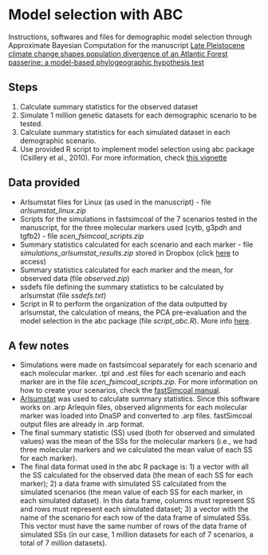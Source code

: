 # Model selection with ABC

Instructions, softwares and files for demographic model selection through Approximate Bayesian Computation for the manuscript [Late Pleistocene climate change shapes population divergence of an Atlantic Forest passerine: a model-based phylogeographic hypothesis test](https://link.springer.com/article/10.1007%2Fs10336-019-01650-1)

## Steps

1. Calculate summary statistics for the observed dataset
2. Simulate 1 million genetic datasets for each demographic scenario to be tested.
3. Calculate summary statistics for each simulated dataset in each demographic scenario.
4. Use provided R script to implement model selection using abc package (Csillery et al., 2010). For more information, check [this vignette](https://cran.r-project.org/web/packages/abc/vignettes/abcvignette.pdf)

## Data provided

* Arlsumstat files for Linux (as used in the manuscript) - file *arlsumstat_linux.zip*
* Scripts for the simulations in fastsimcoal of the 7 scenarios tested in the manuscript, for the three molecular markers used (cytb, g3pdh and tgfb2) - file *scen_fsimcoal_scripts.zip*
* Summary statistics calculated for each scenario and each marker - file *simulations_arlsumstat_results.zip* stored in Dropbox (click [here]() to access)
* Summary statistics calculated for each marker and the mean, for observed data (file *observed.zip*)
* ssdefs file defining the summary statistics to be calculated by arlsumstat (file *ssdefs.txt*)
* Script in R to perform the organization of the data outputted by arlsumstat, the calculation of means, the PCA pre-evaluation and the model selection in the abc package (file *script_abc.R*). More info [here](https://cran.r-project.org/web/packages/abc/vignettes/abcvignette.pdf).

## A few notes

* Simulations were made on fastsimcoal separately for each scenario and each molecular marker. .tpl and .est files for each scenario and each marker are in the file *scen_fsimcoal_scripts.zip*. For more information on how to create your scenarios, check the [fastSimcoal manual](http://cmpg.unibe.ch/software/fastsimcoal2/man/fastsimcoal26.pdf).
* [Arlsumstat](http://cmpg.unibe.ch/software/arlequin35/Arl35Downloads.html) was used to calculate summary statistics. Since this software works on .arp Arlequin files, observed alignments for each molecular marker was loaded into DnaSP and converted to .arp files. fastSimcoal output files are already in .arp format.
* The final summary statistic (SS) used (both for observed and simulated values) was the mean of the SSs for the molecular markers (i.e., we had three molecular markers and we calculated the mean value of each SS for each marker).
* The final data format used in the abc R package is: 1) a vector with all the SS calculated for the observed data (the mean of each SS for each marker); 2) a data frame with simulated SS calculated from the simulated scenarios (the mean value of each SS for each marker, in each simulated dataset). In this data frame, columns must represent SS and rows must represent each simulated dataset; 3) a vector with the name of the scenario for each row of the data frame of simulated SSs. This vector must have the same number of rows of the data frame of simulated SSs (in our case, 1 million datasets for each of 7 scenarios, a total of 7 million datasets). 

